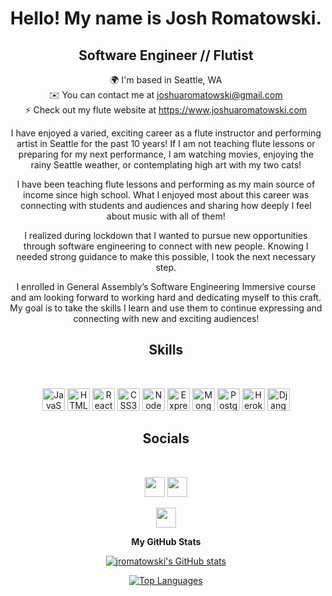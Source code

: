 
<h1 align="center">Hello!  My name is Josh Romatowski.</h1>

<h2 align="center">Software Engineer // Flutist</h2>


<div align="center">

🌍  I'm based in Seattle, WA
<br>
✉️  You can contact me at [joshuaromatowski@gmail.com](mailto:joshuaromatowski@gmail.com)
<br>
⚡  Check out my flute website at https://www.joshuaromatowski.com

</div>

<div align="center">

I have enjoyed a varied, exciting career as a flute instructor and performing artist in Seattle for the past 10 years! If I am not teaching flute lessons or preparing for my next performance, I am watching movies, enjoying the rainy Seattle weather, or contemplating high art with my two cats!

I have been teaching flute lessons and performing as my main source of income since high school. What I enjoyed most about this career was connecting with students and audiences and sharing how deeply I feel about music with all of them! 

I realized during lockdown that I wanted to pursue new opportunities through software engineering to connect with new people. Knowing I needed strong guidance to make this possible, I took the next necessary step.

I enrolled in General Assembly’s Software Engineering Immersive course and am looking forward to working hard and dedicating myself to this craft. My goal is to take the skills I learn and use them to continue expressing and connecting with new and exciting audiences!

</div>

<h2 align="center">Skills</h2><br>

<div align="center">

<a href="https://developer.mozilla.org/en-US/docs/Web/JavaScript" target="_blank" rel="noreferrer"><img src="https://raw.githubusercontent.com/danielcranney/readme-generator/main/public/icons/skills/javascript-colored.svg" width="36" height="36" alt="JavaScript" /></a>
<a href="https://developer.mozilla.org/en-US/docs/Glossary/HTML5" target="_blank" rel="noreferrer"><img src="https://raw.githubusercontent.com/danielcranney/readme-generator/main/public/icons/skills/html5-colored.svg" width="36" height="36" alt="HTML5" /></a>
<a href="https://reactjs.org/" target="_blank" rel="noreferrer"><img src="https://raw.githubusercontent.com/danielcranney/readme-generator/main/public/icons/skills/react-colored.svg" width="36" height="36" alt="React" /></a>
<a href="https://www.w3.org/TR/CSS/#css" target="_blank" rel="noreferrer"><img src="https://raw.githubusercontent.com/danielcranney/readme-generator/main/public/icons/skills/css3-colored.svg" width="36" height="36" alt="CSS3" /></a>
<a href="https://nodejs.org/en/" target="_blank" rel="noreferrer"><img src="https://raw.githubusercontent.com/danielcranney/readme-generator/main/public/icons/skills/nodejs-colored.svg" width="36" height="36" alt="NodeJS" /></a>
<a href="https://expressjs.com/" target="_blank" rel="noreferrer"><img src="https://raw.githubusercontent.com/danielcranney/readme-generator/main/public/icons/skills/express-colored.svg" width="36" height="36" alt="Express" /></a>
<a href="https://www.mongodb.com/" target="_blank" rel="noreferrer"><img src="https://raw.githubusercontent.com/danielcranney/readme-generator/main/public/icons/skills/mongodb-colored.svg" width="36" height="36" alt="MongoDB" /></a>
<a href="https://www.postgresql.org/" target="_blank" rel="noreferrer"><img src="https://raw.githubusercontent.com/danielcranney/readme-generator/main/public/icons/skills/postgresql-colored.svg" width="36" height="36" alt="PostgreSQL" /></a>
<a href="https://www.heroku.com/" target="_blank" rel="noreferrer"><img src="https://raw.githubusercontent.com/danielcranney/readme-generator/main/public/icons/skills/heroku-colored.svg" width="36" height="36" alt="Heroku" /></a>
<a href="https://www.djangoproject.com/" target="_blank" rel="noreferrer"><img src="https://raw.githubusercontent.com/danielcranney/readme-generator/main/public/icons/skills/django-colored.svg" width="36" height="36" alt="Django" /></a>

</div>

<div>

<h2 align="center">Socials</h2><br>

</div>

<div align="center">

<a href="https://github.com/JRomatowski" target="_blank" rel="noreferrer"><img src="https://raw.githubusercontent.com/danielcranney/readme-generator/main/public/icons/socials/github.svg" width="32" height="32" /></a> <a href="https://www.linkedin.com/in/joshuaromatowski/" target="_blank" rel="noreferrer"><img src="https://raw.githubusercontent.com/danielcranney/readme-generator/main/public/icons/socials/linkedin.svg" width="32" height="32" /></a> 

<a href="https://www.youtube.com/c/JoshuaRomatowski/featured" target="_blank" rel="noreferrer"><img src="https://raw.githubusercontent.com/danielcranney/readme-generator/main/public/icons/socials/youtube.svg" width="32" height="32" /></a> 

</div>

<div align="center">

<b>My GitHub Stats</b>

<a href="https://github.com/JRomatowski"><img src="https://github-readme-stats.vercel.app/api?username=jromatowski&show_icons=true&hide=&count_private=true&title_color=0891b2&text_color=ffffff&icon_color=0891b2&bg_color=1c1917&hide_border=true&show_icons=true" alt="jromatowski's GitHub stats" /></a>

<a href="https://github.com/JRomatowski"><img src="https://github-readme-stats.vercel.app/api/top-langs/?username=jromatowski&langs_count=10&title_color=0891b2&text_color=ffffff&icon_color=0891b2&bg_color=1c1917&hide_border=true&locale=en&custom_title=Top%20%Languages" alt="Top Languages" /></a>

</div>